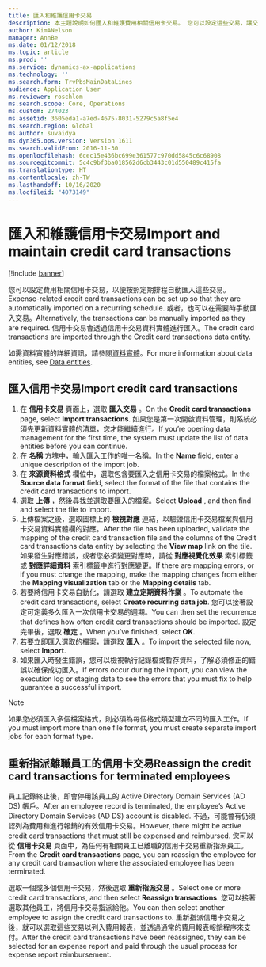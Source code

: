 ```yaml
---
title: 匯入和維護信用卡交易
description: 本主題說明如何匯入和維護費用相關信用卡交易。 您可以設定這些交易，讓交易按照週期性排程自動進行匯入，也可以在需要時手動匯入這些交易。
author: KimANelson
manager: AnnBe
ms.date: 01/12/2018
ms.topic: article
ms.prod: ''
ms.service: dynamics-ax-applications
ms.technology: ''
ms.search.form: TrvPbsMainDataLines
audience: Application User
ms.reviewer: roschlom
ms.search.scope: Core, Operations
ms.custom: 274023
ms.assetid: 3605eda1-a7ed-4675-8031-5279c5a8f5e4
ms.search.region: Global
ms.author: suvaidya
ms.dyn365.ops.version: Version 1611
ms.search.validFrom: 2016-11-30
ms.openlocfilehash: 6cec15e436bc699e361577c970dd5845c6c68908
ms.sourcegitcommit: 5c4c9bf3ba018562d6cb3443c01d550489c415fa
ms.translationtype: HT
ms.contentlocale: zh-TW
ms.lasthandoff: 10/16/2020
ms.locfileid: "4073149"
---
```

# <a name="import-and-maintain-credit-card-transactions"></a><span data-ttu-id="d7fa2-104">匯入和維護信用卡交易</span><span class="sxs-lookup"><span data-stu-id="d7fa2-104">Import and maintain credit card transactions</span></span>

[!include [banner](../includes/banner.md)]

<span data-ttu-id="d7fa2-105">您可以設定費用相關信用卡交易，以便按照定期排程自動匯入這些交易。</span><span class="sxs-lookup"><span data-stu-id="d7fa2-105">Expense-related credit card transactions can be set up so that they are automatically imported on a recurring schedule.</span></span> <span data-ttu-id="d7fa2-106">或者，也可以在需要時手動匯入交易。</span><span class="sxs-lookup"><span data-stu-id="d7fa2-106">Alternatively, the transactions can be manually imported as they are required.</span></span> <span data-ttu-id="d7fa2-107">信用卡交易會透過信用卡交易資料實體進行匯入。</span><span class="sxs-lookup"><span data-stu-id="d7fa2-107">The credit card transactions are imported through the Credit card transactions data entity.</span></span>

<span data-ttu-id="d7fa2-108">如需資料實體的詳細資訊，請參閱[資料實體](https://docs.microsoft.com/dynamics365/fin-ops-core/dev-itpro/data-entities/data-entities)。</span><span class="sxs-lookup"><span data-stu-id="d7fa2-108">For more information about data entities, see [Data entities](https://docs.microsoft.com/dynamics365/fin-ops-core/dev-itpro/data-entities/data-entities).</span></span>

## <a name="import-credit-card-transactions"></a><span data-ttu-id="d7fa2-109">匯入信用卡交易</span><span class="sxs-lookup"><span data-stu-id="d7fa2-109">Import credit card transactions</span></span>

1. <span data-ttu-id="d7fa2-110">在 **信用卡交易** 頁面上，選取 **匯入交易** 。</span><span class="sxs-lookup"><span data-stu-id="d7fa2-110">On the **Credit card transactions** page, select **Import transactions**.</span></span> <span data-ttu-id="d7fa2-111">如果您是第一次開啟資料管理，則系統必須先更新資料實體的清單，您才能繼續進行。</span><span class="sxs-lookup"><span data-stu-id="d7fa2-111">If you’re opening data management for the first time, the system must update the list of data entities before you can continue.</span></span>
2. <span data-ttu-id="d7fa2-112">在 **名稱** 方塊中，輸入匯入工作的唯一名稱。</span><span class="sxs-lookup"><span data-stu-id="d7fa2-112">In the **Name** field, enter a unique description of the import job.</span></span>
3. <span data-ttu-id="d7fa2-113">在 **來源資料格式** 欄位中，選取包含要匯入之信用卡交易的檔案格式。</span><span class="sxs-lookup"><span data-stu-id="d7fa2-113">In the **Source data format** field, select the format of the file that contains the credit card transactions to import.</span></span>
4. <span data-ttu-id="d7fa2-114">選取 **上傳** ，然後尋找並選取要匯入的檔案。</span><span class="sxs-lookup"><span data-stu-id="d7fa2-114">Select **Upload** , and then find and select the file to import.</span></span>
5. <span data-ttu-id="d7fa2-115">上傳檔案之後，選取圖標上的 **檢視對應** 連結，以驗證信用卡交易檔案與信用卡交易資料實體欄的對應。</span><span class="sxs-lookup"><span data-stu-id="d7fa2-115">After the file has been uploaded, validate the mapping of the credit card transaction file and the columns of the Credit card transactions data entity by selecting the **View map** link on the tile.</span></span> <span data-ttu-id="d7fa2-116">如果發生對應錯誤，或者您必須變更對應時，請從 **對應視覺化效果** 索引標籤或 **對應詳細資料** 索引標籤中進行對應變更。</span><span class="sxs-lookup"><span data-stu-id="d7fa2-116">If there are mapping errors, or if you must change the mapping, make the mapping changes from either the **Mapping visualization** tab or the **Mapping details** tab.</span></span>
6. <span data-ttu-id="d7fa2-117">若要將信用卡交易自動化，請選取 **建立定期資料作業** 。</span><span class="sxs-lookup"><span data-stu-id="d7fa2-117">To automate the credit card transactions, select **Create recurring data job**.</span></span> <span data-ttu-id="d7fa2-118">您可以接著設定可定義多久匯入一次信用卡交易的週期。</span><span class="sxs-lookup"><span data-stu-id="d7fa2-118">You can then set the recurrence that defines how often credit card transactions should be imported.</span></span> <span data-ttu-id="d7fa2-119">設定完畢後，選取 **確定** 。</span><span class="sxs-lookup"><span data-stu-id="d7fa2-119">When you’ve finished, select **OK**.</span></span>
7. <span data-ttu-id="d7fa2-120">若要立即匯入選取的檔案，請選取 **匯入** 。</span><span class="sxs-lookup"><span data-stu-id="d7fa2-120">To import the selected file now, select **Import**.</span></span>
8. <span data-ttu-id="d7fa2-121">如果匯入時發生錯誤，您可以檢視執行記錄檔或暫存資料，了解必須修正的錯誤以確保成功匯入。</span><span class="sxs-lookup"><span data-stu-id="d7fa2-121">If errors occur during the import, you can view the execution log or staging data to see the errors that you must fix to help guarantee a successful import.</span></span>

> [!NOTE]
> <span data-ttu-id="d7fa2-122">如果您必須匯入多個檔案格式，則必須為每個格式類型建立不同的匯入工作。</span><span class="sxs-lookup"><span data-stu-id="d7fa2-122">If you must import more than one file format, you must create separate import jobs for each format type.</span></span>

## <a name="reassign-the-credit-card-transactions-for-terminated-employees"></a><span data-ttu-id="d7fa2-123">重新指派離職員工的信用卡交易</span><span class="sxs-lookup"><span data-stu-id="d7fa2-123">Reassign the credit card transactions for terminated employees</span></span>

<span data-ttu-id="d7fa2-124">員工記錄終止後，即會停用該員工的 Active Directory Domain Services (AD DS) 帳戶。</span><span class="sxs-lookup"><span data-stu-id="d7fa2-124">After an employee record is terminated, the employee’s Active Directory Domain Services (AD DS) account is disabled.</span></span> <span data-ttu-id="d7fa2-125">不過，可能會有仍須認列為費用和進行報銷的有效信用卡交易。</span><span class="sxs-lookup"><span data-stu-id="d7fa2-125">However, there might be active credit card transactions that must still be expensed and reimbursed.</span></span> <span data-ttu-id="d7fa2-126">您可以從 **信用卡交易** 頁面中，為任何有相關員工已離職的信用卡交易重新指派員工。</span><span class="sxs-lookup"><span data-stu-id="d7fa2-126">From the **Credit card transactions** page, you can reassign the employee for any credit card transaction where the associated employee has been terminated.</span></span>

<span data-ttu-id="d7fa2-127">選取一個或多個信用卡交易，然後選取 **重新指派交易** 。</span><span class="sxs-lookup"><span data-stu-id="d7fa2-127">Select one or more credit card transactions, and then select **Reassign transactions**.</span></span> <span data-ttu-id="d7fa2-128">您可以接著選取其他員工，將信用卡交易指派給他。</span><span class="sxs-lookup"><span data-stu-id="d7fa2-128">You can then select another employee to assign the credit card transactions to.</span></span> <span data-ttu-id="d7fa2-129">重新指派信用卡交易之後，就可以選取這些交易以列入費用報表，並透過通常的費用報表報銷程序來支付。</span><span class="sxs-lookup"><span data-stu-id="d7fa2-129">After the credit card transactions have been reassigned, they can be selected for an expense report and paid through the usual process for expense report reimbursement.</span></span>

